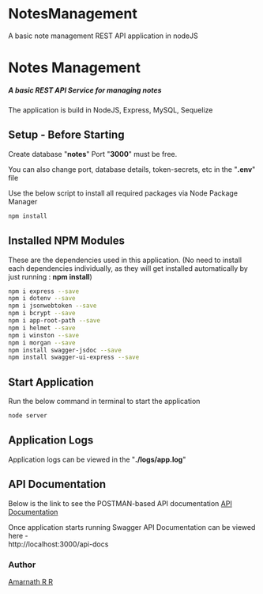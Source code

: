 # NotesManagement
A basic note management REST API application in nodeJS 

# Notes Management
##### A basic REST API Service for managing notes

The application is build in NodeJS, Express, MySQL, Sequelize

## Setup - Before Starting
Create database "**notes**"
Port "**3000**" must be free.

You can also change port, database details, token-secrets, etc in the "**.env**" file

Use the below script to install all required packages via Node Package Manager
```bash
npm install
```

## Installed NPM Modules
These are the dependencies used in this application. (No need to install each dependencies individually, as they will get installed automatically by just running :   **npm install**)
```bash
npm i express --save
npm i dotenv --save
npm i jsonwebtoken --save
npm i bcrypt --save 
npm i app-root-path --save
npm i helmet --save 
npm i winston --save
npm i morgan --save  
npm install swagger-jsdoc --save
npm install swagger-ui-express --save
```

## Start Application
Run the below command in terminal to start the application
```bash
node server
```
## Application Logs
Application logs can be viewed in the "**./logs/app.log**"

## API Documentation
Below is the link to see the POSTMAN-based API documentation 
[API Documentation](https://documenter.getpostman.com/view/6680660/TzCV3jr5)

Once application starts running Swagger API Documentation can be viewed here -  
http://localhost:3000/api-docs 

### Author
[Amarnath R R](http://amar-rockz.com/)
